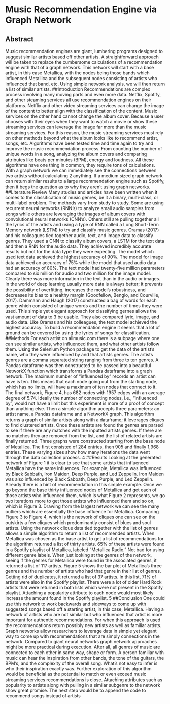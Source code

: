 # Music Recommendation Engine via Graph Network
## Abstract
Music recommendation engines are giant, lumbering programs designed to suggest
similar artists based off other artists. A straightforward approach will be taken to replace the
cumbersome calculations of a recommendation engine with that of a graph network. This
network will start with a base artist, in this case Metallica, with the nodes being those bands
which influenced Metallica and the subsequent nodes consisting of artists who influenced that
band, etc. Using simple network analysis, we will then return a list of similar artists.
##Introduction
Recommendations are complex process involving many moving parts and even more
data. Netflix, Spotify, and other steaming services all use recommendation engines on their
platforms. Netflix and other video streaming services can change the image of the content to
better align with the classification of the content. Music services on the other hand cannot change
the album cover. Because a user chooses with their eyes when they want to watch a movie or
show these streaming services can leverage the image far more than the music streaming
services. For this reason, the music streaming services must rely on other methods beyond what
the album looks like to recommend artist, songs, etc.
Algorithms have been tested time and time again to try and improve the music
recommendation process. From counting the number of unique words in a song, analyzing the
album covers and comparing attributes like beats per minutes (BPM), energy and loudness. All
these algorithms have one thing in common, they require tons of calculations. With a graph
network we can immediately see the connections between two artists without calculating
2
anything. If a medium sized graph network can return similar results to a large recommendation
engine such as Spotify, then it begs the question as to why they aren’t using graph networks.
##Literature Review
Many studies and articles have been written when it comes to the classification of music
genres, be it a binary, multi-class, or multi-label problem. The methods vary from study to study.
Some are using recurrent neural networks (RNN’s) to analyze small audio samples from songs
while others are leveraging the images of album covers with convolutional neural networks
(CNN’s). Others still are pulling together all the lyrics of the artists and using a type of RNN
called a Long Short-Term Memory network (LSTM) to try and classify music genres.
Oramas (2017) and his colleagues tied together audio, text, and image data to classify
genres. They used a CNN to classify album covers, a LSTM for the text data and then a RNN for
the audio data. They achieved incredibly accurate results but not for the data type they were
expecting. The model which used text data achieved the highest accuracy of 90%. The model for
image data achieved an accuracy of 75% while the model that used audio data had an accuracy
of 80%. The text model had twenty-five million parameters compared to six million for audio
and two million for the image model. Clearly there was more information in the text than in the
audio or images.
In the world of deep learning usually more data is always better; it prevents the
possibility of overfitting, increases the model’s robustness, and decreases its bias to a healthy
margin (Goodfellow, Bengio, and Courville, 2017). Dammann and Haugh (2017) constructed a
bag of words for each genre which consisted of unique words and the number of times they were
used. This simple yet elegant approach for classifying gernes allows the vast amount of data to
3
be usable. They also compared lyric, image, and audio data. Like Oramas and his colleagues, the
text model achieved the highest accuracy. To build a recommendation engine it seems that a lot
of ground can be covered by using the lyrics of songs for classification.
##Methods
For each artist on allmusic.com there is a subpage where one can see similar artists, who
influenced them, and what other artists follow them. Using the Selenium Python package to get
the data of the artist’s name, who they were influenced by and that artists genres. The artists
genres are a comma separated string ranging from three to ten genres. A Pandas dataframe was
then constructed to be passed into a beautiful NetworkX function which transforms a Pandas
dataframe into a graph network. The maximum number of “influenced by” records an artist can
have is ten. This means that each node going out from the starting node, which has no limits, will
have a maximum of ten nodes that connect to it. The final network, Figure 4, has 682 nodes with
1957 edges with an average degree of 5.74.
Ideally the number of connecting nodes, i.e., “influenced by”, would not have a limit but
this experiment is more of a proof of concept than anything else. Then a simple algorithm
accepts three parameters: an artist name, a Pandas dataframe and a NetworkX graph. This
algorithm returns a graph of similar artists along with a dataframe; it leverages cliques to find
clustered artists. Once these artists are found the genres are parsed to see if there are any matches
with the inputted artists genres. If there are no matches they are removed from the list, and the
list of related artists are finally returned. Three graphs were constructed starting from the base
node of Metallica. The first consisted of 284 entries, then 905 and finally 1,968 entries. These
varying sizes show how many iterations the data went through the data collection process.
4
##Results
Looking at the generated network of Figure 1 it is clear to see that some artists that
influenced Metallica have the same influences. For example, Metallica was influenced by Black
Sabbath, Iron Maiden, Deep Purple, and Led Zeppelin. Iron Maiden was also influenced by
Black Sabbath, Deep Purple, and Led Zeppelin. Already there is a hint of recommendation in this
simple example. Once we go beyond the base thirty influenced nodes of Metallica and get each
of those artists who influenced them, which is what Figure 2 represents, we go two iterations
more to get those artists who influenced them and so on, which is Figure 3. Drawing from the
largest network we can see the many outliers which are essentially the base influence for
Metallica. Comparing Figure 3 to Figure 4, which is the network of cliques one can see on the
outskirts a few cliques which predominantly consist of blues and soul artists. Using the network
clique data tied together with the list of genres allows a simple algorithm to return a list of
recommended artists.
When Metallica was chosen as the base artist to get a list of recommendations for the
algorithm returned a list of thirty artists. 65% of these artists were found in a Spotify playlist of
Metallica, labeled “Metallica Radio.” Not bad for using different genre labels. When just looking
at the genres of the network, seeing if the genres for Metallica were found in the associated
genres, it returned a list of 117 artists. Figure 5 shows the bar plot of Metallica’s three genres and
the number of artists who had that genre in their list of genres. Getting rid of duplicates, it
returned a list of 37 artists. In this list, 71% of artists were also in the Spotify playlist. There were
a lot of older Hard Rock artists that were returned in both lists which were not present in the
Spotify playlist. Attaching a popularity attribute to each node would most likely increase the
amount found in the Spotify playlist.
5
##Conclusion
One could use this network to work backwards and sideways to come up with suggested
songs based off a starting artist, in this case, Metallica. Having a network of artists who are not
similar but who influenced that artist is more important for authentic recommendations. For
when this approach is used the recommendations return possibly new artists as well as familiar
artists. Graph networks allow researchers to leverage data in simple yet elegant way to come up
with recommendations that are simply connections in the network.
Compared to giant neural networks graph network approaches might be more practical
during execution. After all, all genres of music are connected to each other in same way, shape or
form. A person familiar with music can hear the inspiration from other bands, the tone of the
guitars, the BPM’s, and the complexity of the overall song. What’s not easy to infer is who their
inspiration exactly was. Further exploration of this algorithm would be beneficial as the potential
to match or even exceed music streaming services recommendations is close. Attaching
attributes such as popularity to artists along with pulling in a similar subgenre to the network
show great promise. The next step would be to append the code to recommend songs instead of
artists
